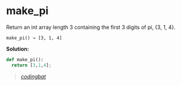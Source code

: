 # make_pi

Return an int array length 3 containing the first 3 digits of pi, {3, 1, 4}.

```
make_pi() → [3, 1, 4]
```

**Solution:**

```python
def make_pi():
  return [3,1,4];
```

> _[codingbat](https://codingbat.com/prob/p113659)_